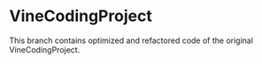 # VineCodingProject

This branch contains optimized and refactored code of the original VineCodingProject. 
